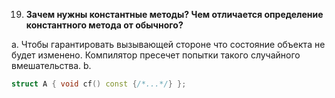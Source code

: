 019. **Зачем нужны константные методы? Чем отличается определение константного метода от обычного?**  

a. Чтобы гарантировать вызывающей стороне что состояние объекта не будет изменено. Компилятор пресечет попытки такого случайного вмешательства.
b.
```c++
struct A { void cf() const {/*...*/} };
```

